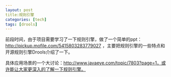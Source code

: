 ```yaml
---
layout: post
title:规则引擎
categories: [tech]
tags: [drools]
---
```


前段时间，由于项目需要学习了一下规则引擎，做了一个简单的ppt： http://pickup.mofile.com/5415803283779027 ，主要把规则引擎的一些特点和开源规则引擎Drools介绍了一下。

具体应用场景的一个大讨论：http://www.javaeye.com/topic/7803?page=1，或许能让大家更深入的了解一下规则引擎。
